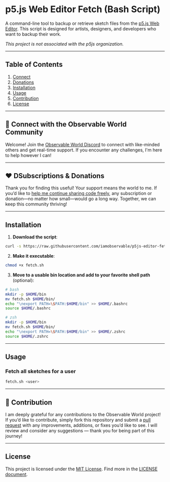 # p5.js Web Editor Fetch (Bash Script)

A command-line tool to backup or retrieve sketch files from the [p5.js Web Editor](https://editor.p5js.org/). This script is designed for artists, designers, and developers who want to backup their work.

*This project is not associated with the p5js organization.*

---

## Table of Contents

1. [Connect](#-connect-with-the-observable-world-community)
2. [Donations](#service-examples)
3. [Installation](#installation)
4. [Usage](#usage)
5. [Contribution](#contribution)
6. [License](#license)

---

## 📢 Connect with the Observable World Community

Welcome! Join the [Observable World Discord](https://discord.gg/fX37FXvE) to connect with like-minded 
others and get real-time support. If you encounter any challenges, I'm here to help however I can!

---

## ❤️ DSubscriptions & Donations

Thank you for finding this useful! Your support means the world to me. If you’d like to [help me 
continue sharing code freely](https://github.com/sponsors/iamobservable), any subscription or donation—no matter 
how small—would go a long way. Together, we can keep this community thriving!

---

## Installation

1. **Download the script**:

```bash
curl -s https://raw.githubusercontent.com/iamobservable/p5js-editor-fetch/main/fetch.sh > fetch.sh
```

2. **Make it executable**:

```bash
chmod +x fetch.sh
```

3. **Move to a usable bin location and add to your favorite shell path** (optional):

```bash
# bash
mkdir -p $HOME/bin
mv fetch.sh $HOME/bin/
echo "\nexport PATH=\$PATH:$HOME/bin" >> $HOME/.bashrc
source $HOME/.bashrc
```

```zsh
# zsh
mkdir -p $HOME/bin
mv fetch.sh $HOME/bin/
echo "\nexport PATH=\$PATH:$HOME/bin" >> $HOME/.zshrc
source $HOME/.zshrc
```

---

## Usage

### Fetch all sketches for a user

```bash
fetch.sh <user>
```

---

## 💪 Contribution

I am deeply grateful for any contributions to the Observable World project! If you’d like to contribute, 
simply fork this repository and submit a [pull request](https://github.com/iamobservable/p5js-editor-fetch/pulls) with any improvements, additions, or fixes you’d 
like to see. I will review and consider any suggestions — thank you for being part of this journey!

---

## License

This project is licensed under the [MIT License](https://en.wikipedia.org/wiki/MIT_License). Find more in the [LICENSE document](https://raw.githubusercontent.com/iamobservable/p5js-editor-fetch/refs/heads/main/LICENSE).


